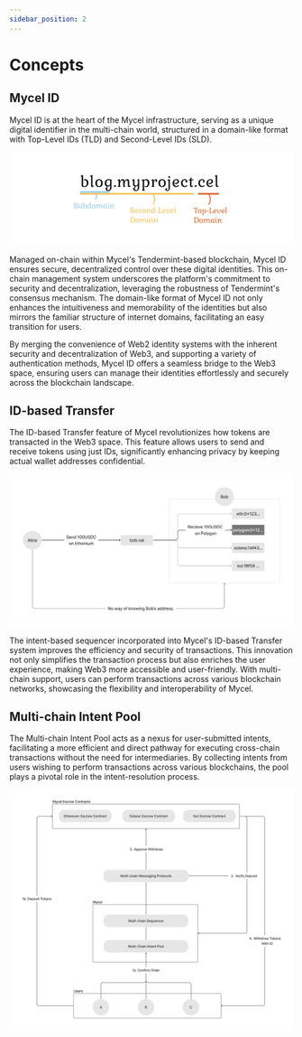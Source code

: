 ```yaml
---
sidebar_position: 2
---
```


# Concepts

## Mycel ID

Mycel ID is at the heart of the Mycel infrastructure, serving as a unique digital identifier in the multi-chain world, structured in a domain-like format with Top-Level IDs (TLD) and Second-Level IDs (SLD).

![domain](../../assets/domain_top.png)

Managed on-chain within Mycel's Tendermint-based blockchain, Mycel ID ensures secure, decentralized control over these digital identities. This on-chain management system underscores the platform's commitment to security and decentralization, leveraging the robustness of Tendermint's consensus mechanism. The domain-like format of Mycel ID not only enhances the intuitiveness and memorability of the identities but also mirrors the familiar structure of internet domains, facilitating an easy transition for users.

By merging the convenience of Web2 identity systems with the inherent security and decentralization of Web3, and supporting a variety of authentication methods, Mycel ID offers a seamless bridge to the Web3 space, ensuring users can manage their identities effortlessly and securely across the blockchain landscape.

## ID-based Transfer

The ID-based Transfer feature of Mycel revolutionizes how tokens are transacted in the Web3 space. This feature allows users to send and receive tokens using just IDs, significantly enhancing privacy by keeping actual wallet addresses confidential.

![id-based-transfer](../../assets/id-based-transfer.png)

The intent-based sequencer incorporated into Mycel's ID-based Transfer system improves the efficiency and security of transactions. This innovation not only simplifies the transaction process but also enriches the user experience, making Web3 more accessible and user-friendly.
With multi-chain support, users can perform transactions across various blockchain networks, showcasing the flexibility and interoperability of Mycel.

## Multi-chain Intent Pool

The Multi-chain Intent Pool acts as a nexus for user-submitted intents, facilitating a more efficient and direct pathway for executing cross-chain transactions without the need for intermediaries. By collecting intents from users wishing to perform transactions across various blockchains, the pool plays a pivotal role in the intent-resolution process.

![multi-chain-intent](../../assets/overview.png)
